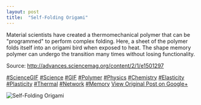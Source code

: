 ```yaml
---
layout: post
title:  "Self-Folding Origami"
---
```


Material scientists have created a thermomechanical polymer that can be "programmed" to perform complex folding. Here, a sheet of the polymer folds itself into an origami bird when exposed to heat. The shape memory polymer can undergo the transition many times without losing functionality.  
  
Source: <http://advances.sciencemag.org/content/2/1/e1501297>  
  
[#ScienceGIF](https://plus.google.com/s/%23ScienceGIF/posts) [#Science](https://plus.google.com/s/%23Science/posts) [#GIF](https://plus.google.com/s/%23GIF/posts) [#Polymer](https://plus.google.com/s/%23Polymer/posts) [#Physics](https://plus.google.com/s/%23Physics/posts) [#Chemistry](https://plus.google.com/s/%23Chemistry/posts) [#Elasticity](https://plus.google.com/s/%23Elasticity/posts) [#Plasticity](https://plus.google.com/s/%23Plasticity/posts) [#Thermal](https://plus.google.com/s/%23Thermal/posts) [#Network](https://plus.google.com/s/%23Network/posts) [#Memory](https://plus.google.com/s/%23Memory/posts)
[View Original Post on Google+](https://plus.google.com/+ColinSullender/posts/F9pL5tWtAn9)

![Self-Folding Origami](/assets/img/2016-01-09-SelfFolding-Origami.gif)

